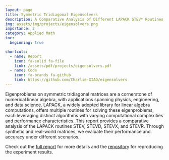 ```yaml
---
layout: page
title: Symmetric Tridiagonal Eigensolvers
description: A Comparative Analysis of Different LAPACK STEV* Routines
img: assets/img/projects/eigensolvers.png
importance: 2
category: Applied Math
toc:
  beginning: true

shortcuts:
  - name: Report
    icon: fa-solid fa-file
    link: /assets/pdf/projects/eigensolvers.pdf
  - name: Code
    icon: fa-brands fa-github
    link: https://github.com/Charlie-XIAO/eigensolvers
---
```


Eigenproblems on symmetric tridiagonal matrices are a cornerstone of numerical linear algebra, with applications spanning physics, engineering, and data science. LAPACK, a widely adopted library for linear algebra computations, offers multiple routines for solving these eigenproblems, each leveraging distinct algorithms with varying computational complexities and performance characteristics. This report provides a comparative analysis of the LAPACK routines STEV, STEVD, STEVX, and STEVR. Through synthetic and real-world matrices, we evaluate their performance and accuracy under different scenarios.

Check out the [full report](/assets/pdf/projects/eigensolvers.pdf) for more details and the [repository](https://github.com/Charlie-XIAO/eigensolvers) for reproducing the experiment results.

